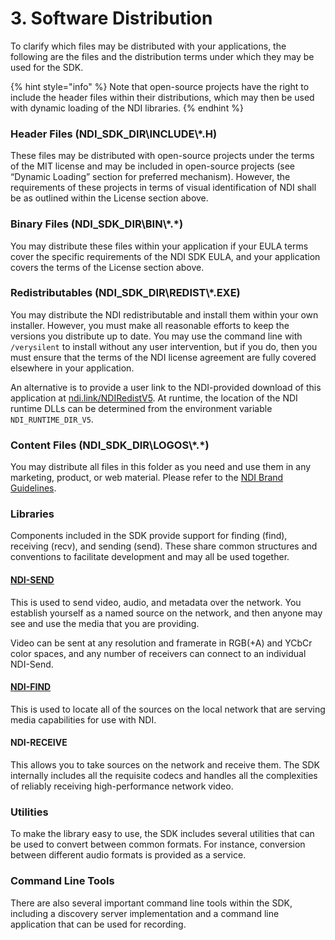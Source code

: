 # 3. Software Distribution

To clarify which files may be distributed with your applications, the following are the files and the distribution terms under which they may be used for the SDK.

{% hint style="info" %}
Note that open-source projects have the right to include the header files within their distributions, which may then be used with dynamic loading of the NDI libraries.
{% endhint %}

### Header Files (NDI\_SDK\_DIR\INCLUDE\\\*.H)

These files may be distributed with open-source projects under the terms of the MIT license and may be included in open-source projects (see “Dynamic Loading” section for preferred mechanism). However, the requirements of these projects in terms of visual identification of NDI shall be as outlined within the License section above.

### Binary Files (NDI\_SDK\_DIR\BIN\\\*.\*)

You may distribute these files within your application if your EULA terms cover the specific requirements of the NDI SDK EULA, and your application covers the terms of the License section above.

### Redistributables (NDI\_SDK\_DIR\REDIST\\\*.EXE)

You may distribute the NDI redistributable and install them within your own installer. However, you must make all reasonable efforts to keep the versions you distribute up to date. You may use the command line with `/verysilent` to install without any user intervention, but if you do, then you must ensure that the terms of the NDI license agreement are fully covered elsewhere in your application.

An alternative is to provide a user link to the NDI-provided download of this application at [ndi.link/NDIRedistV5](http://ndi.link/NDIRedistV5). At runtime, the location of the NDI runtime DLLs can be determined from the environment variable `NDI_RUNTIME_DIR_V5`.

### Content Files (NDI\_SDK\_DIR\LOGOS\\\*.\*)

You may distribute all files in this folder as you need and use them in any marketing, product, or web material. Please refer to the [NDI Brand Guidelines](https://app.gitbook.com/o/a38gd62OPjDFyE3J0iLo/s/oUOsQw9oPpQ8LFlxOpLI/).

### Libraries

Components included in the SDK provide support for finding (find), receiving (recv), and sending (send). These share common structures and conventions to facilitate development and may all be used together.

#### [NDI-SEND](./#ndi-send)

This is used to send video, audio, and metadata over the network. You establish yourself as a named source on the network, and then anyone may see and use the media that you are providing.

Video can be sent at any resolution and framerate in RGB(+A) and YCbCr color spaces, and any number of receivers can connect to an individual NDI-Send.

#### [NDI-FIND](./#ndi-find)

This is used to locate all of the sources on the local network that are serving media capabilities for use with NDI.

#### NDI-RECEIVE

This allows you to take sources on the network and receive them. The SDK internally includes all the requisite codecs and handles all the complexities of reliably receiving high-performance network video.

### Utilities

To make the library easy to use, the SDK includes several utilities that can be used to convert between common formats. For instance, conversion between different audio formats is provided as a service.

### Command Line Tools

There are also several important command line tools within the SDK, including a discovery server implementation and a command line application that can be used for recording.
